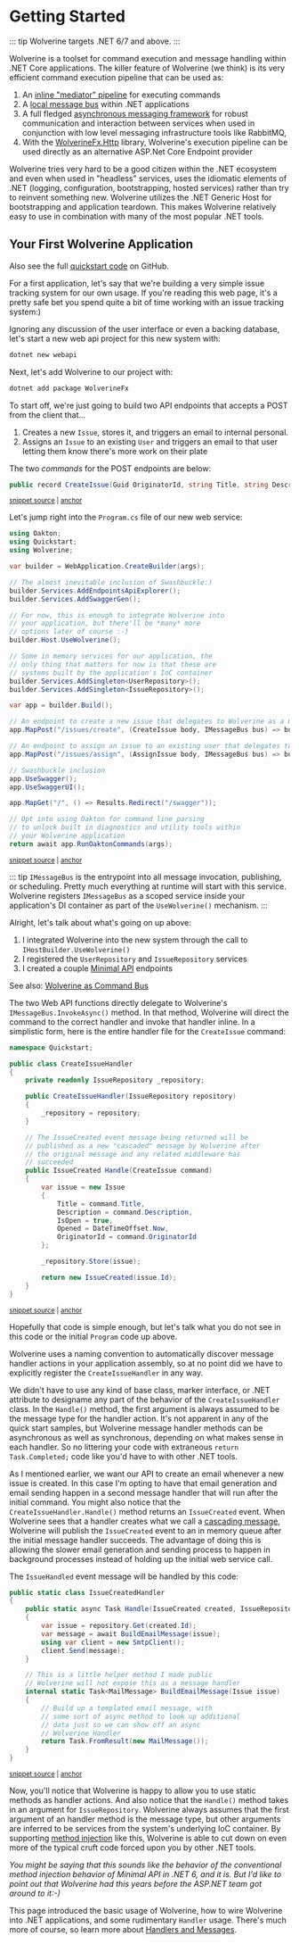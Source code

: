 # Getting Started

::: tip
Wolverine targets .NET 6/7 and above.
:::

Wolverine is a toolset for command execution and message handling within .NET Core applications.
The killer feature of Wolverine (we think) is its very efficient command execution pipeline that
can be used as:

1. An [inline "mediator" pipeline](/tutorials/mediator) for executing commands
2. A [local message bus](/guide/messaging/transports/local) within .NET applications
3. A full fledged [asynchronous messaging framework](/guide/messaging/introduction) for robust communication and interaction between services when used in conjunction with low level messaging infrastructure tools like RabbitMQ, 
4. With the [WolverineFx.Http](/guide/http/) library, Wolverine's execution pipeline can be used directly as an alternative ASP.Net Core Endpoint provider

Wolverine tries very hard to be a good citizen within the .NET ecosystem and even when used in
"headless" services, uses the idiomatic elements of .NET (logging, configuration, bootstrapping, hosted services)
rather than try to reinvent something new. Wolverine utilizes the .NET Generic Host for bootstrapping and application teardown.
This makes Wolverine relatively easy to use in combination with many of the most popular .NET tools.

## Your First Wolverine Application

Also see the full [quickstart code](https://github.com/JasperFx/wolverine/tree/main/src/Samples/Quickstart) on GitHub.

For a first application, let's say that we're building a very simple issue tracking system for
our own usage. If you're reading this web page, it's a pretty safe bet you spend quite a bit of time
working with an issue tracking system:)

Ignoring any discussion of the user interface or even a backing database, let's
start a new web api project for this new system with:

```bash
dotnet new webapi
```
Next, let's add Wolverine to our project with:

```bash
dotnet add package WolverineFx
```

To start off, we're just going to build two API endpoints that accepts
a POST from the client that...

1. Creates a new `Issue`, stores it, and triggers an email to internal personal.
2. Assigns an `Issue` to an existing `User` and triggers an email to that user letting them know there's more work on their plate

The two *commands* for the POST endpoints are below:

<!-- snippet: sample_Quickstart_commands -->
<a id='snippet-sample_quickstart_commands'></a>
```cs
public record CreateIssue(Guid OriginatorId, string Title, string Description);
```
<sup><a href='https://github.com/JasperFx/wolverine/blob/main/src/Samples/Quickstart/CreateIssue.cs#L3-L7' title='Snippet source file'>snippet source</a> | <a href='#snippet-sample_quickstart_commands' title='Start of snippet'>anchor</a></sup>
<!-- endSnippet -->

Let's jump right into the `Program.cs` file of our new web service:

<!-- snippet: sample_Quickstart_Program -->
<a id='snippet-sample_quickstart_program'></a>
```cs
using Oakton;
using Quickstart;
using Wolverine;

var builder = WebApplication.CreateBuilder(args);

// The almost inevitable inclusion of Swashbuckle:)
builder.Services.AddEndpointsApiExplorer();
builder.Services.AddSwaggerGen();

// For now, this is enough to integrate Wolverine into
// your application, but there'll be *many* more
// options later of course :-)
builder.Host.UseWolverine();

// Some in memory services for our application, the
// only thing that matters for now is that these are
// systems built by the application's IoC container
builder.Services.AddSingleton<UserRepository>();
builder.Services.AddSingleton<IssueRepository>();

var app = builder.Build();

// An endpoint to create a new issue that delegates to Wolverine as a mediator
app.MapPost("/issues/create", (CreateIssue body, IMessageBus bus) => bus.InvokeAsync(body));

// An endpoint to assign an issue to an existing user that delegates to Wolverine as a mediator
app.MapPost("/issues/assign", (AssignIssue body, IMessageBus bus) => bus.InvokeAsync(body));

// Swashbuckle inclusion
app.UseSwagger();
app.UseSwaggerUI();

app.MapGet("/", () => Results.Redirect("/swagger"));

// Opt into using Oakton for command line parsing
// to unlock built in diagnostics and utility tools within
// your Wolverine application
return await app.RunOaktonCommands(args);
```
<sup><a href='https://github.com/JasperFx/wolverine/blob/main/src/Samples/Quickstart/Program.cs#L1-L43' title='Snippet source file'>snippet source</a> | <a href='#snippet-sample_quickstart_program' title='Start of snippet'>anchor</a></sup>
<!-- endSnippet -->

::: tip
`IMessageBus` is the entrypoint into all message invocation, publishing, or scheduling. Pretty much everything at runtime will start with this service. Wolverine
registers `IMessageBus` as a scoped service inside your application's DI container as part of the `UseWolverine()` mechanism.
:::

Alright, let's talk about what's going on up above:

1. I integrated Wolverine into the new system through the call to `IHostBuilder.UseWolverine()`
2. I registered the `UserRepository` and `IssueRepository` services
3. I created a couple [Minimal API](https://docs.microsoft.com/en-us/aspnet/core/fundamentals/minimal-apis?view=aspnetcore-6.0) endpoints

See also: [Wolverine as Command Bus](/guide/in-memory-bus)

The two Web API functions directly delegate to Wolverine's `IMessageBus.InvokeAsync()` method.
In that method, Wolverine will direct the command to the correct handler and invoke that handler
inline. In a simplistic form, here is the entire handler file for the `CreateIssue`
command:

<!-- snippet: sample_Quickstart_CreateIssueHandler -->
<a id='snippet-sample_quickstart_createissuehandler'></a>
```cs
namespace Quickstart;

public class CreateIssueHandler
{
    private readonly IssueRepository _repository;

    public CreateIssueHandler(IssueRepository repository)
    {
        _repository = repository;
    }

    // The IssueCreated event message being returned will be
    // published as a new "cascaded" message by Wolverine after
    // the original message and any related middleware has
    // succeeded
    public IssueCreated Handle(CreateIssue command)
    {
        var issue = new Issue
        {
            Title = command.Title,
            Description = command.Description,
            IsOpen = true,
            Opened = DateTimeOffset.Now,
            OriginatorId = command.OriginatorId
        };

        _repository.Store(issue);

        return new IssueCreated(issue.Id);
    }
}
```
<sup><a href='https://github.com/JasperFx/wolverine/blob/main/src/Samples/Quickstart/CreateIssueHandler.cs#L1-L35' title='Snippet source file'>snippet source</a> | <a href='#snippet-sample_quickstart_createissuehandler' title='Start of snippet'>anchor</a></sup>
<!-- endSnippet -->

Hopefully that code is simple enough, but let's talk what you do not see in this code or
the initial `Program` code up above.

Wolverine uses a naming convention to automatically discover message handler actions in your
application assembly, so at no point did we have to explicitly register the
`CreateIssueHandler` in any way.

We didn't have to use any kind of base class, marker interface, or .NET attribute to designame
any part of the behavior of the `CreateIssueHandler` class. In the `Handle()` method, the
first argument is always assumed to be the message type for the handler action. It's not apparent
in any of the quick start samples, but Wolverine message handler methods can be asynchronous as
well as synchronous, depending on what makes sense in each handler. So no littering your code
with extraneous `return Task.Completed;` code like you'd have to with other .NET tools.

As I mentioned earlier, we want our API to create an email whenever a new issue is created. In
this case I'm opting to have that email generation and email sending happen in a second
message handler that will run after the initial command. You might also notice that the `CreateIssueHandler.Handle()` method returns an `IssueCreated` event.
When Wolverine sees that a handler creates what we call a [cascading message](/guide/handlers/cascading), Wolverine will
publish the `IssueCreated` event to an in memory
queue after the initial message handler succeeds. The advantage of doing this is allowing the
slower email generation and sending process to happen in background processes instead of holding up
the initial web service call.

The `IssueHandled` event message will be handled by this code:

<!-- snippet: sample_Quickstart_IssueCreatedHandler -->
<a id='snippet-sample_quickstart_issuecreatedhandler'></a>
```cs
public static class IssueCreatedHandler
{
    public static async Task Handle(IssueCreated created, IssueRepository repository)
    {
        var issue = repository.Get(created.Id);
        var message = await BuildEmailMessage(issue);
        using var client = new SmtpClient();
        client.Send(message);
    }

    // This is a little helper method I made public
    // Wolverine will not expose this as a message handler
    internal static Task<MailMessage> BuildEmailMessage(Issue issue)
    {
        // Build up a templated email message, with
        // some sort of async method to look up additional
        // data just so we can show off an async
        // Wolverine Handler
        return Task.FromResult(new MailMessage());
    }
}
```
<sup><a href='https://github.com/JasperFx/wolverine/blob/main/src/Samples/Quickstart/IssueCreatedHandler.cs#L5-L29' title='Snippet source file'>snippet source</a> | <a href='#snippet-sample_quickstart_issuecreatedhandler' title='Start of snippet'>anchor</a></sup>
<!-- endSnippet -->

Now, you'll notice that Wolverine is happy to allow you to use static methods as
handler actions. And also notice that the `Handle()` method takes in an argument
for `IssueRepository`. Wolverine always assumes that the first argument of an handler
method is the message type, but other arguments are inferred to be services from the
system's underlying IoC container. By supporting [method injection](https://betterprogramming.pub/the-3-types-of-dependency-injection-141b40d2cebc) like this, Wolverine
is able to cut down on even more of the typical cruft code forced upon you by other .NET tools.

*You might be saying that this sounds like the behavior of the conventional method injection
behavior of Minimal API in .NET 6, and it is. But I'd like to point out that Wolverine had this
years before the ASP.NET team got around to it:-)*

This page introduced the basic usage of Wolverine, how to wire Wolverine
into .NET applications, and some rudimentary `Handler` usage. There's much more
of course, so learn more about [Handlers and Messages](/guide/handlers/).
